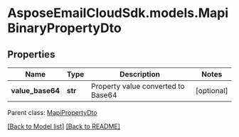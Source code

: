 # AsposeEmailCloudSdk.models.MapiBinaryPropertyDto
## Properties
Name | Type | Description | Notes
------------ | ------------- | ------------- | -------------
**value_base64** | **str** | Property value converted to Base64              | [optional] 

 Parent class: [MapiPropertyDto](MapiPropertyDto.md)

[[Back to Model list]](Models.md) [[Back to README]](README.md)


